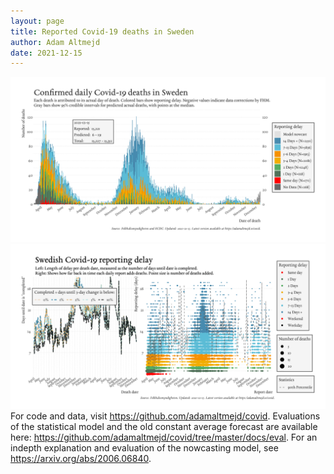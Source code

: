 ```yaml
---
layout: page
title: Reported Covid-19 deaths in Sweden
author: Adam Altmejd
date: 2021-12-15
---
```


![Graph of Swedish Covid-19 deaths with reporting delay.](deaths_lag_sweden_2021-12-15.png "Swedish Covid-19 deaths.")
![Graph of Swedish Covid-19 reporting delay in daily deaths.](lag_trend_sweden_2021-12-15.png "Trend in Swedish Covid-19 mortality reporting delay.")
For code and data, visit <https://github.com/adamaltmejd/covid>.
Evaluations of the statistical model and the old constant average forecast are available here: <https://github.com/adamaltmejd/covid/tree/master/docs/eval>.
For an indepth explanation and evaluation of the nowcasting model, see <https://arxiv.org/abs/2006.06840>.
